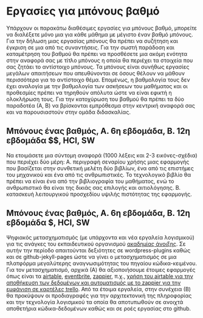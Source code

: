# Εργασίες για μπόνους βαθμό

Υπάρχουν οι παρακάτω διαθέσιμες εργασίες για μπόνους βαθμό, μπορείτε να διαλέξετε μόνο μια για κάθε μάθημα με μέγιστο έναν βαθμό μπόνους. Για την δήλωση μιας εργασίας μπόνους θα πρέπει να συζήτηση και έγκριση σε μια από τις συναντήσεις. Για την σωστή παράδοση και καταμέτρηση του βαθμού θα πρέπει να προσθέσετε μια ακόμη ενότητα στην αναφορά σας με τίτλο μπόνους η οποία θα περιέχει τα στοιχεία που σας ζητάει το αντίστοιχο μπόνους. Τα μπόνους είναι συνήθως εργασίες μεγάλων απαιτήσεων που απευθύνονται σε όσους θέλουν να μάθουν περισσότερα για το αντίστοιχο θέμα. Επομένως, η βαθμολογία τους δεν έχει αναλογία με την βαθμολογία των ασκήσεων του μαθήματος και οι προθεσμίες πρέπει να τηρηθούν απόλυτα ώστε να είναι εφικτή η ολοκλήρωση τους. Για την κατοχύρωση του βαθμού θα πρέπει τα δύο παραδοτέα (Α, Β) να βρίσκονται εμπρόθεσμα στην κεντρική αναφορά σας και να παρουσιαστούν στην ομάδα διδασκαλίας.

## Μπόνους ένας βαθμός, Α. 6η εβδομάδα, Β. 12η εβδομάδα $$, HCI, SW

Να ετοιμάσετε μια σύντομη αναφορά (1000 λέξεις και 2-3 εικόνες-σχέδια) που περιέχει δύο μέρη: Α. περιγραφή σεναρίου χρήσης μιας εφαρμογής που βασίζεται στην συνθετική μελέτη δύο βιβλίων, ένα από τις επιστήμες του μηχανικού και ένα από τις ανθρωπιστικές. Το τεχνολογικό βιβλίο θα πρέπει να είναι ένα από την βιβλιογραφία του μαθήματος, ενώ το ανθρωπιστικό θα είναι της δικιάς σας επιλογής και αιτιολόγησης. Β. κατασκευή λειτουργικού προσχεδίου υψιλής πιστότητας της εφαρμογής. 

## Μπόνους ένας βαθμός, Α. 6η εβδομάδα, Β. 12η εβδομάδα $, HCI, SW

Ψηφιακός μετασχηματισμός (με υπάρχοντα και νέα εργαλεία λογισμικού) για τις ανάγκες του εκπαιδευτικού οργανισμού [ακαδημίας άνοιξης](https://springacademy.gr/en/home/). Σε αυτήν την περίοδο απαιτούνται δεξιότητες σε wordpress-plugins καθώς και σε github-jekyll-pages ώστε να γίνει ο μετασχηματισμός σε μια πλατφόρμα μεγαλύτερης αναγνωσιμότητας του πηγαίου κώδικα-κειμένου. Για τον μετασχηματισμό, αρχικά (Α) θα αξιοποιήσουμε έτοιμες εφαρμογές όπως είναι τα [airtable](https://www.airtable.com/integrations), [eventbrite](https://www.eventbrite.com/apps/), [zappier](https://zapier.com/apps/eventbrite/integrations/airtable), π.χ., [χρήση του airtable για την αποθήκευση των δεδομένων και αυτοματισμός με το zappier για την εμφάνιση σε καρτέλες trello](https://zapier.com/apps/airtable/integrations/trello). Από τα έτοιμα εργαλεία, στην συνέχεια (Β) θα προκύψουν οι προδιαγραφές για την αρχιτεκτονική της πληροφορίας και την τεχνολογία λογισμικού τα οποία θα αποτυπωθούν σε ανοιχτά αποθετήρια κώδικα-δεδομένων καθώς και σε ροές εργασίας στο github.
